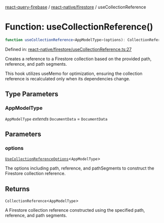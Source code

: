 [react-query-firebase](../../../modules.md) / [react-native/firestore](../index.md) / useCollectionReference

# Function: useCollectionReference()

```ts
function useCollectionReference<AppModelType>(options): CollectionReference<AppModelType>
```

Defined in: [react-native/firestore/useCollectionReference.ts:27](https://github.com/vpishuk/react-query-firebase/blob/09a15a5d938c4bdaa4fd86491bcf8ea41c16371f/react-native/firestore/useCollectionReference.ts#L27)

Creates a reference to a Firestore collection based on the provided path, reference, and path segments.

This hook utilizes useMemo for optimization, ensuring the collection reference is recalculated only when its dependencies change.

## Type Parameters

### AppModelType

`AppModelType` *extends* `DocumentData` = `DocumentData`

## Parameters

### options

[`UseCollectionReferenceOptions`](../type-aliases/UseCollectionReferenceOptions.md)\<`AppModelType`\>

The options including path, reference, and pathSegments to construct the Firestore collection reference.

## Returns

`CollectionReference`\<`AppModelType`\>

A Firestore collection reference constructed using the specified path, reference, and path segments.
